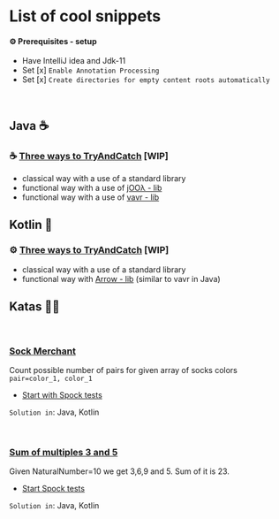 # List of cool snippets

#### ⚙ Prerequisites - setup
* Have IntelliJ idea and Jdk-11
* Set [x] `Enable Annotation Processing` 
* Set [x] `Create directories for empty content roots automatically`

<br>

## Java  ☕

### ☕ [Three ways to TryAndCatch]() [WIP]

* classical way with a use of a standard library
* functional way with a use of [jOOλ - lib](https://github.com/jOOQ/jOOL) 
* functional way with a use of [vavr - lib](https://github.com/vavr-io/vavr)

## Kotlin 💪

### ⚙ [Three ways to TryAndCatch]() [WIP]

* classical way with a use of a standard library
* functional way with [Arrow - lib](https://arrow-kt.io/docs/) (similar to vavr in Java)

## Katas 🥋🥋

<br>

### [Sock Merchant](https://www.hackerrank.com/challenges/sock-merchant/problem?h_l=interview&playlist_slugs%5B%5D=interview-preparation-kit&playlist_slugs%5B%5D=warmup) 

Count possible number of pairs for given array of socks colors `pair=color_1, color_1`

* [Start with Spock tests](https://github.com/braintelligencePL/snippets-and-katas-of-jvm-languages/blob/master/katas/src/test/groovy/pl/braintelligence/katas/_1_SocketsPairsTest.groovy)

`Solution in`: Java, Kotlin

<br>

### [Sum of multiples 3 and 5](https://www.hackerrank.com/contests/projecteuler/challenges/euler001/problem)

Given NaturalNumber=10 we get 3,6,9 and 5. Sum of it is 23.

* [Start Spock tests](https://github.com/braintelligencePL/snippets-and-katas-of-jvm-languages/blob/master/katas/src/test/groovy/pl/braintelligence/katas/_2_Multiples_of_3_5_Test.groovy)

`Solution in`: Java, Kotlin
